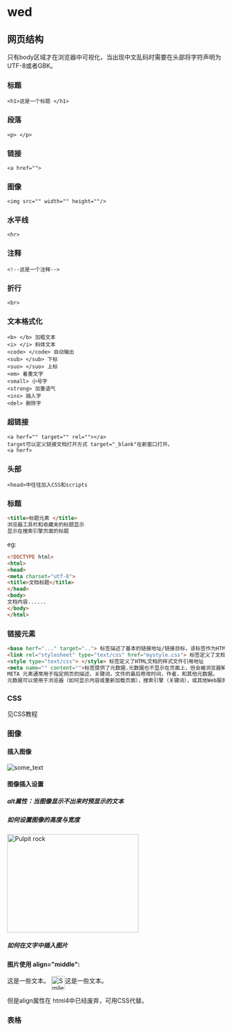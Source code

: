 # wed

## 网页结构

只有body区域才在浏览器中可视化，当出现中文乱码时需要在头部将字符声明为UTF-8或者GBK。

### 标题

```()
<h1>这是一个标题 </h1>
```

### 段落

```()
<p> </p>
```

### 链接

```()
<a href="">
```

### 图像

```()
<img src="" width="" height=""/>
```

### 水平线

```()
<hr>
```

### 注释

```()
<!--这是一个注释-->
```

### 折行

```()
<br>
```

### 文本格式化

```()
<b> </b> 加粗文本
<i> </i> 斜体文本
<code> </code> 自动输出
<sub> </sub> 下标
<suo> </suo> 上标
<em> 着重文字
<small> 小号字
<strong> 加重语气
<ins> 插入字
<del> 删除字
```

### 超链接

```()
<a herf="" target="" rel=""></a>
target可以定义链接文档打开方式 target="_blank"在新窗口打开。
<a herf>
```

### 头部

```()
<head>中往往加入CSS和scripts
```

### 标题

```html
<title>标题元素 </title>
浏览器工具栏和收藏夹的标题显示
显示在搜索引擎页面的标题
```

eg:

```html
<!DOCTYPE html>
<html>
<head> 
<meta charset="utf-8">  
<title>文档标题</title>
</head>
<body>
文档内容......
</body>
</html>
```

### 链接元素

```html
<base herf="..." target=".."> 标签描述了基本的链接地址/链接目标，该标签作为HTML文档中所有的链接标签的默认链接
<link rel="stylesheet" type="text/css" href="mystyle.css"> 标签定义了文档与外部资源之间的关系
<style type="text/css"> </style> 标签定义了HTML文档的样式文件引用地址
<meta name="" content="">标签提供了元数据.元数据也不显示在页面上，但会被浏览器解析。  
META 元素通常用于指定网页的描述，关键词，文件的最后修改时间，作者，和其他元数据。  
元数据可以使用于浏览器（如何显示内容或重新加载页面），搜索引擎（关键词），或其他Web服务。
```

### CSS

见CSS教程

### 图像

#### 插入图像

<image src="url" alt="some_text">

#### 图像插入设置

##### alt属性：当图像显示不出来时预显示的文本

##### 如何设置图像的高度与宽度

<img src="pulpit.jpg" alt="Pulpit rock" width="304" height="228">

##### 如何在文字中插入图片

<h4>图片使用 align="middle":</h4>
<p>这是一些文本。 <img src="smiley.gif" alt="Smiley face" align="middle" width="32" height="32">这是一些文本。</p>

但是align属性在 html4中已经废弃，可用CSS代替。

### 表格
